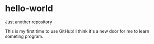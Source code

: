 # hello-world
Just another repository

This is my first time to use GitHub!
I think it's a new door for me to learn someting program.
